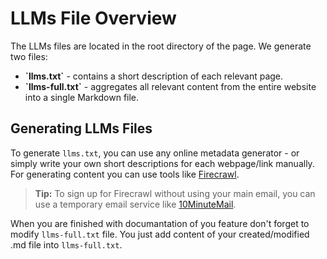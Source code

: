 # LLMs File Overview

The LLMs files are located in the root directory of the page. We generate two files:

- **\`llms.txt\`** - contains a short description of each relevant page.  
- **\`llms-full.txt\`** - aggregates all relevant content from the entire website into a single Markdown file.

## Generating LLMs Files

To generate `llms.txt`, you can use any online metadata generator - or simply write your own short descriptions for each webpage/link manually.
For generating content you can use tools like [Firecrawl](https://www.firecrawl.dev/).  

> **Tip:** To sign up for Firecrawl without using your main email, you can use a temporary email service like [10MinuteMail](https://10minutemail.com/).

When you are finished with documantation of you feature don't forget to modify `llms-full.txt` file. You just add content of your created/modified .md file into `llms-full.txt`.